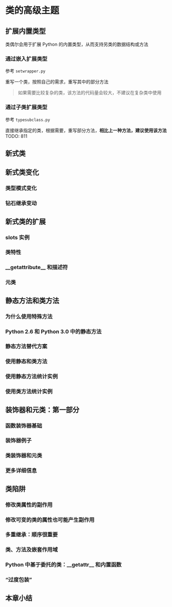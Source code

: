 # 类的高级主题

## 扩展内置类型

类偶尔会用于扩展 Python 的内置类型，从而支持另类的数据结构或方法

### 通过嵌入扩展类型

参考 `setwrapper.py`

重写一个类，按照自己的需求，重写其中的部分方法
> 如果需要比较复杂的类，该方法的代码量会较大，不建议在复杂类中使用

### 通过子类扩展类型

参考 `typesubclass.py`

直接继承指定的类，根据需要，重写部分方法，**相比上一种方法，建议使用该方法**
TODO:
811
## 新式类

## 新式类变化

### 类型模式变化

### 钻石继承变动

## 新式类的扩展

### slots 实例

### 类特性

### \_\_getattribute__ 和描述符

### 元类

## 静态方法和类方法

### 为什么使用特殊方法

### Python 2.6 和 Python 3.0 中的静态方法

### 静态方法替代方案

### 使用静态和类方法

### 使用静态方法统计实例

### 使用类方法统计实例

## 装饰器和元类：第一部分

### 函数装饰器基础

### 装饰器例子

### 类装饰器和元类

### 更多详细信息

## 类陷阱

### 修改类属性的副作用

### 修改可变的类的属性也可能产生副作用

### 多重继承：顺序很重要

### 类、方法及嵌套作用域

### Python 中基于委托的类：\_\_getattr__ 和内置函数

### “过度包装”

## 本章小结
